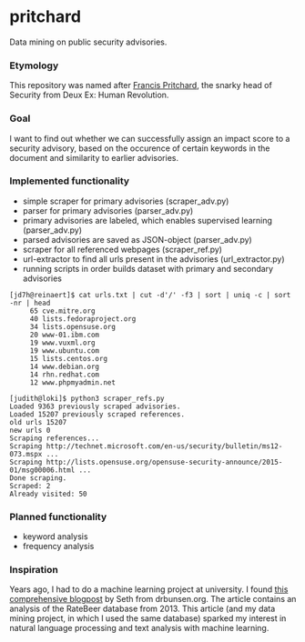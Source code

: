 # pritchard
Data mining on public security advisories.

### Etymology
This repository was named after [Francis Pritchard](http://deusex.wikia.com/wiki/Francis_Pritchard), the snarky head of Security from Deux Ex: Human Revolution.

### Goal
I want to find out whether we can successfully assign 
an impact score to a security advisory, 
based on the occurence of certain keywords in the document
and similarity to earlier advisories. 

### Implemented functionality
* simple scraper for primary advisories (scraper_adv.py)
* parser for primary advisories (parser_adv.py)
* primary advisories are labeled, which enables supervised learning (parser_adv.py)
* parsed advisories are saved as JSON-object (parser_adv.py)
* scraper for all referenced webpages (scraper_ref.py)
* url-extractor to find all urls present in the advisories (url_extractor.py)
* running scripts in order builds dataset with primary and secondary advisories

```
[jd7h@reinaert]$ cat urls.txt | cut -d'/' -f3 | sort | uniq -c | sort -nr | head 
     65 cve.mitre.org
     40 lists.fedoraproject.org
     34 lists.opensuse.org
     20 www-01.ibm.com
     19 www.vuxml.org
     19 www.ubuntu.com
     15 lists.centos.org
     14 www.debian.org
     14 rhn.redhat.com
     12 www.phpmyadmin.net
```

```
[judith@loki]$ python3 scraper_refs.py 
Loaded 9363 previously scraped advisories.
Loaded 15207 previously scraped references.
old urls 15207
new urls 0
Scraping references...
Scraping http://technet.microsoft.com/en-us/security/bulletin/ms12-073.mspx ...
Scraping http://lists.opensuse.org/opensuse-security-announce/2015-01/msg00006.html ...
Done scraping.
Scraped: 2
Already visited: 50
```

### Planned functionality
* keyword analysis
* frequency analysis

### Inspiration
Years ago, I had to do a machine learning project at university. I found [this comprehensive blogpost](http://www.drbunsen.org/beer-selection/) by Seth from drbunsen.org. The article contains an analysis of the RateBeer database from 2013. This article (and my data mining project, in which I used the same database) sparked my interest in natural language processing and text analysis with machine learning.

